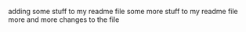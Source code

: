 
adding some stuff to my readme file
some more stuff to my readme file
more and more changes to the file


